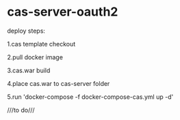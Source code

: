 # cas-server-oauth2
deploy  steps:

1.cas template checkout

2.pull docker image

3.cas.war build

4.place cas.war to cas-server folder

5.run 'docker-compose -f docker-compose-cas.yml up -d'

///to do///
